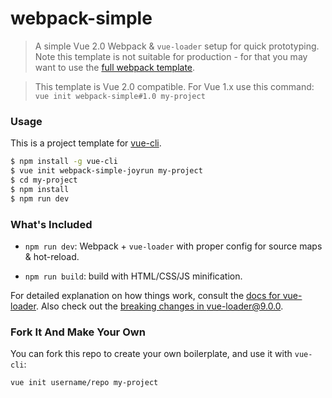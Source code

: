 # webpack-simple

> A simple Vue 2.0 Webpack & `vue-loader` setup for quick prototyping. Note this template is not suitable for production - for that you may want to use the [full webpack template](https://github.com/vuejs-templates/webpack).

> This template is Vue 2.0 compatible. For Vue 1.x use this command: `vue init webpack-simple#1.0 my-project`

### Usage

This is a project template for [vue-cli](https://github.com/vuejs/vue-cli).

``` bash
$ npm install -g vue-cli
$ vue init webpack-simple-joyrun my-project
$ cd my-project
$ npm install
$ npm run dev
```

### What's Included

- `npm run dev`: Webpack + `vue-loader` with proper config for source maps & hot-reload.

- `npm run build`: build with HTML/CSS/JS minification.

For detailed explanation on how things work, consult the [docs for vue-loader](http://vuejs.github.io/vue-loader). Also check out the [breaking changes in vue-loader@9.0.0](https://github.com/vuejs/vue-loader/releases/tag/v9.0.0).

### Fork It And Make Your Own

You can fork this repo to create your own boilerplate, and use it with `vue-cli`:

``` bash
vue init username/repo my-project
```
